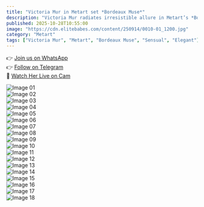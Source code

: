```yaml
---
title: "Victoria Mur in Metart set *Bordeaux Muse*"
description: "Victoria Mur radiates irresistible allure in Metart’s *Bordeaux Muse* — every pose a symphony of passion and grace wrapped in soft, warm tones."
published: 2025-10-28T10:55:00
image: "https://cdn.elitebabes.com/content/250914/0010-01_1200.jpg"
category: "Metart"
tags: ["Victoria Mur", "Metart", "Bordeaux Muse", "Sensual", "Elegant"]
---
```


👉 [Join us on WhatsApp](https://redirecting-kappa.vercel.app/)  
👉 [Follow on Telegram](https://t.me/xxx_pulse)  
🔞 [Watch Her Live on Cam](https://redirecting-kappa.vercel.app/)  

![Image 01](https://cdn.elitebabes.com/content/250914/0010-01_1200.jpg)  
![Image 02](https://cdn.elitebabes.com/content/250914/0010-02_1200.jpg)  
![Image 03](https://cdn.elitebabes.com/content/250914/0010-03_1200.jpg)  
![Image 04](https://cdn.elitebabes.com/content/250914/0010-04_1200.jpg)  
![Image 05](https://cdn.elitebabes.com/content/250914/0010-05_1200.jpg)  
![Image 06](https://cdn.elitebabes.com/content/250914/0010-06_1200.jpg)  
![Image 07](https://cdn.elitebabes.com/content/250914/0010-07_1200.jpg)  
![Image 08](https://cdn.elitebabes.com/content/250914/0010-08_1200.jpg)  
![Image 09](https://cdn.elitebabes.com/content/250914/0010-09_1200.jpg)  
![Image 10](https://cdn.elitebabes.com/content/250914/0010-10_1200.jpg)  
![Image 11](https://cdn.elitebabes.com/content/250914/0010-11_1200.jpg)  
![Image 12](https://cdn.elitebabes.com/content/250914/0010-12_1200.jpg)  
![Image 13](https://cdn.elitebabes.com/content/250914/0010-13_1200.jpg)  
![Image 14](https://cdn.elitebabes.com/content/250914/0010-14_1200.jpg)  
![Image 15](https://cdn.elitebabes.com/content/250914/0010-15_1200.jpg)  
![Image 16](https://cdn.elitebabes.com/content/250914/0010-16_1200.jpg)  
![Image 17](https://cdn.elitebabes.com/content/250914/0010-17_1200.jpg)  
![Image 18](https://cdn.elitebabes.com/content/250914/0010-18_1800.jpg)